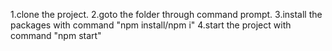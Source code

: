 1.clone the project.
2.goto the folder through command prompt.
3.install the packages with command "npm install/npm i"
4.start the project with command "npm start"
